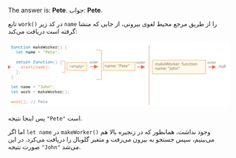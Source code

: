 The answer is: **Pete**.
جواب: **Pete**.

تابع `work()` در کد زیر `name` را از طریق مرجع محیط لغوی بیرونی، از جایی که منشا گرفته است دریافت می‌کند:

![](lexenv-nested-work.svg)

پس اینجا نتیجه `"Pete"` است.

اما اگر `let name` در `makeWorker()` وجود نداشت، همانطور که در زنجیره بالا هم می‌بینیم، سپس جستجو به بیرون می‌رفت و متغیر گلوبال را دریافت می‌کرد. در این صورت نتیجه `"John"` می‌شد.
